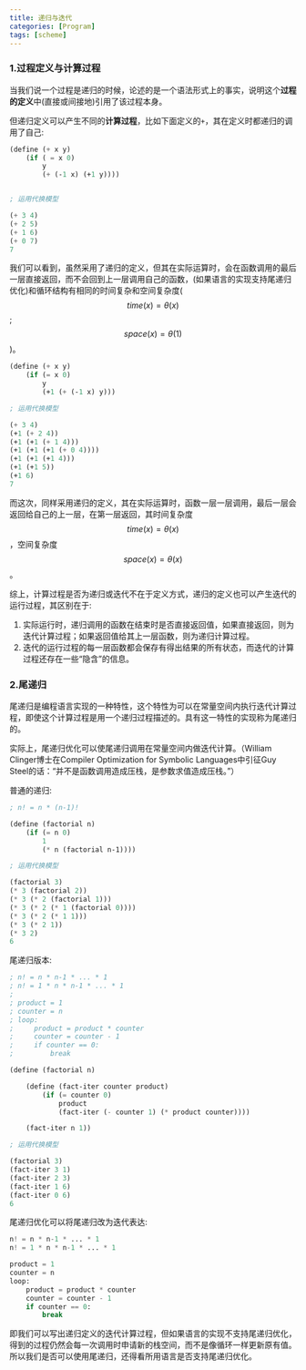```yaml
---
title: 递归与迭代
categories: [Program]
tags: [scheme]
---
```


### 1.过程定义与计算过程

当我们说一个过程是递归的时候，论述的是一个语法形式上的事实，说明这个**过程的定义**中(直接或间接地)引用了该过程本身。

但递归定义可以产生不同的**计算过程**，比如下面定义的`+`，其在定义时都递归的调用了自己:

``` scheme
(define (+ x y)
    (if ( = x 0)
        y
        (+ (-1 x) (+1 y))))


; 运用代换模型

(+ 3 4)
(+ 2 5)
(+ 1 6)
(+ 0 7)
7
```

我们可以看到，虽然采用了递归的定义，但其在实际运算时，会在函数调用的最后一层直接返回，而不会回到上一层调用自己的函数，(如果语言的实现支持尾递归优化)和循环结构有相同的时间复杂和空间复杂度($$ time(x)=\theta(x) $$; $$ space(x)=\theta(1) $$)。

``` scheme
(define (+ x y)
    (if (= x 0)
        y
        (+1 (+ (-1 x) y)))

; 运用代换模型

(+ 3 4)
(+1 (+ 2 4))
(+1 (+1 (+ 1 4)))
(+1 (+1 (+1 (+ 0 4))))
(+1 (+1 (+1 4)))
(+1 (+1 5))
(+1 6)
7
```

而这次，同样采用递归的定义，其在实际运算时，函数一层一层调用，最后一层会返回给自己的上一层，在第一层返回，其时间复杂度$$ time(x)=\theta(x) $$，空间复杂度$$ space(x)=\theta(x) $$。

综上，计算过程是否为递归或迭代不在于定义方式，递归的定义也可以产生迭代的运行过程，其区别在于:

1. 实际运行时，递归调用的函数在结束时是否直接返回值，如果直接返回，则为迭代计算过程；如果返回值给其上一层函数，则为递归计算过程。
2. 迭代的运行过程的每一层函数都会保存有得出结果的所有状态，而迭代的计算过程还存在一些“隐含”的信息。

### 2.尾递归

尾递归是编程语言实现的一种特性，这个特性为可以在常量空间内执行迭代计算过程，即使这个计算过程是用一个递归过程描述的。具有这一特性的实现称为尾递归的。

实际上，尾递归优化可以使尾递归调用在常量空间内做迭代计算。（William Clinger博士在Compiler Optimization for Symbolic Languages中引征Guy Steel的话：“并不是函数调用造成压栈，是参数求值造成压栈。”）

普通的递归:

``` scheme
; n! = n * (n-1)!

(define (factorial n)
    (if (= n 0)
        1
        (* n (factorial n-1))))

; 运用代换模型

(factorial 3)
(* 3 (factorial 2))
(* 3 (* 2 (factorial 1)))
(* 3 (* 2 (* 1 (factorial 0))))
(* 3 (* 2 (* 1 1)))
(* 3 (* 2 1))
(* 3 2)
6
```

尾递归版本:

``` scheme
; n! = n * n-1 * ... * 1
; n! = 1 * n * n-1 * ... * 1
;
; product = 1
; counter = n
; loop:
;     product = product * counter
;     counter = counter - 1
;     if counter == 0:
;         break

(define (factorial n)

    (define (fact-iter counter product)
        (if (= counter 0)
            product
            (fact-iter (- counter 1) (* product counter))))

    (fact-iter n 1))

; 运用代换模型

(factorial 3)
(fact-iter 3 1)
(fact-iter 2 3)
(fact-iter 1 6)
(fact-iter 0 6)
6
```

尾递归优化可以将尾递归改为迭代表达:

``` python 
n! = n * n-1 * ... * 1
n! = 1 * n * n-1 * ... * 1

product = 1
counter = n
loop:
    product = product * counter
    counter = counter - 1
    if counter == 0:
        break
```

即我们可以写出递归定义的迭代计算过程，但如果语言的实现不支持尾递归优化，得到的过程仍然会每一次调用时申请新的栈空间，而不是像循环一样更新原有值。所以我们是否可以使用尾递归，还得看所用语言是否支持尾递归优化。

### 
